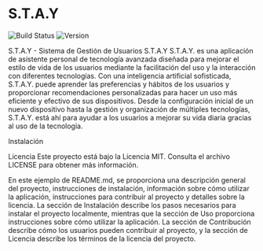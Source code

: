 # S.T.A.Y
![Build Status](https://img.shields.io/travis/com/iam-Teo4u/S.T.A.Y?color=verde&label=Estado&logo=S.T.A.Y)
![Version](https://img.shields.io/badge/version-1.0.0-blue.svg)

S.T.A.Y - Sistema de Gestión de Usuarios
S.T.A.Y S.T.A.Y. es una aplicación de asistente personal de tecnología avanzada diseñada para mejorar el estilo de vida de los usuarios mediante la facilitación del uso y la interacción con diferentes tecnologías. Con una inteligencia artificial sofisticada, S.T.A.Y. puede aprender las preferencias y hábitos de los usuarios y proporcionar recomendaciones personalizadas para hacer un uso más eficiente y efectivo de sus dispositivos. Desde la configuración inicial de un nuevo dispositivo hasta la gestión y organización de múltiples tecnologías, S.T.A.Y. está ahí para ayudar a los usuarios a mejorar su vida diaria gracias al uso de la tecnología.

Instalación

Licencia
Este proyecto está bajo la Licencia MIT. Consulta el archivo LICENSE para obtener más información.

En este ejemplo de README.md, se proporciona una descripción general del proyecto, instrucciones de instalación, información sobre cómo utilizar la aplicación, instrucciones para contribuir al proyecto y detalles sobre la licencia. La sección de Instalación describe los pasos necesarios para instalar el proyecto localmente, mientras que la sección de Uso proporciona instrucciones sobre cómo utilizar la aplicación. La sección de Contribución describe cómo los usuarios pueden contribuir al proyecto, y la sección de Licencia describe los términos de la licencia del proyecto.
